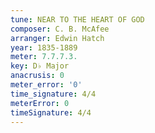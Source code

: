 ```yaml
---
tune: NEAR TO THE HEART OF GOD
composer: C. B. McAfee
arranger: Edwin Hatch
year: 1835-1889
meter: 7.7.7.3.
key: D♭ Major
anacrusis: 0
meter_error: '0'
time_signature: 4/4
meterError: 0
timeSignature: 4/4
---
```


